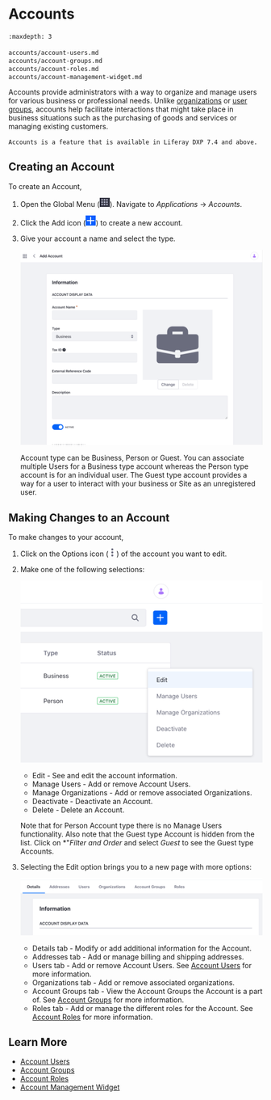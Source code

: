 # Accounts

```{toctree}
:maxdepth: 3

accounts/account-users.md
accounts/account-groups.md
accounts/account-roles.md
accounts/account-management-widget.md
```

Accounts provide administrators with a way to organize and manage users for various business or professional needs. Unlike [organizations](./organizations.html) or [user groups](./user_groups.html), accounts help facilitate interactions that might take place in business situations such as the purchasing of goods and services or managing existing customers.

```{note}
Accounts is a feature that is available in Liferay DXP 7.4 and above.
```

## Creating an Account

To create an Account,

1. Open the Global Menu (![Global Menu](../images/icon-applications-menu.png)). Navigate to *Applications* &rarr; *Accounts*.

1. Click the Add icon (![Add icon](../images/icon-add.png)) to create a new account. 

1. Give your account a name and select the type. 

    ![Give you account a name and select the type.](./accounts/images/01.png)

    Account type can be Business, Person or Guest. You can associate multiple Users for a Business type account whereas the Person type account is for an individual user. The Guest type account provides a way for a user to interact with your business or Site as an unregistered user.

## Making Changes to an Account

To make changes to your account,

1. Click on the Options icon (![Options icon](../images/icon-actions.png)) of the account you want to edit.

1. Make one of the following selections:

    ![Make a selection to edit the account.](./accounts/images/02.png)

    * Edit - See and edit the account information.
    * Manage Users - Add or remove Account Users.
    * Manage Organizations - Add or remove associated Organizations.
    * Deactivate - Deactivate an Account.
    * Delete - Delete an Account.

    Note that for Person Account type there is no Manage Users functionality. Also note that the Guest type Account is hidden from the list. Click on *"*Filter and Order* and select *Guest* to see the Guest type Accounts. 

1. Selecting the Edit option brings you to a new page with more options:

    ![Select Edit to see more options.](./accounts/images/03.png)

    * Details tab - Modify or add additional information for the Account.
    * Addresses tab - Add or manage billing and shipping addresses.
    * Users tab - Add or remove Account Users. See [Account Users](./accounts/account-users.md) for more information.
    * Organizations tab - Add or remove associated organizations.
    * Account Groups tab - View the Account Groups the Account is a part of. See [Account Groups](./accounts/account-groups.md) for more information.
    * Roles tab - Add or manage the different roles for the Account. See [Account Roles](./accounts/account-roles.md) for more information.

## Learn More

- [Account Users](./accounts/account-users.md)
- [Account Groups](./accounts/account-groups.md)
- [Account Roles](./accounts/account-roles.md)
- [Account Management Widget](./accounts/account-management-widget.md)